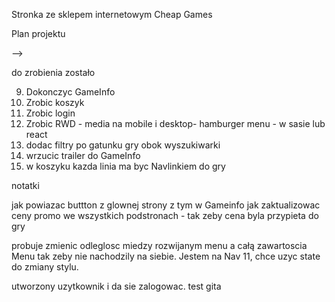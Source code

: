 Stronka ze sklepem internetowym Cheap Games

Plan projektu

<!-- 2. Stworzyc wyszukiwarkę na kazdej stronie która bedzie szukała gry na aktualnej stronce - pytanie nr 2. -->
<!-- 3. Stworzyc stronke z Detalami wybranej gry -->
<!-- 4. box z grą - klikając w img lub title ma nas przeniesc do karty z detalami gry -->
<!-- 5. Stworzyc ikonkę koszyka aby dodac grę -->
<!-- 6. Stworzyc koszyk - lista dodanych gier i cena za wszystko
7. mozliwosc wydrukowania zestawienia koszyka - jesli bedzie czas
8. Stworzyc okno logowania i mozliwosc rejestracji - jesli bedzie czas
9. Zrobic Wichlist i mozliwosc dodania polubionych serduszkiem gier- oczywiscie jak starczy czasu :) --> -->
<!-- 10. wstawic ikonki koszyk i login zamiast napisów




pytania do mentora

<!-- 1. Na NewGames czasem wywala error 500 -->
<!-- 1. Ta baza gier jest stara albo tylko taką udostepniaja. Mam ją zmienic zeby zaliczyc projekt? -->
<!-- 2. Jak przekazac propsa w Allgames z Gamelist do Browser??? -->
<!-- 3. czemu wyszukiwarka działa z opoznieniem. wiem ze chodzi o aktualny stan w state ale jak to naprawic? -->
<!-- 4. navlinki nakładac na divy czy na img w srodku tego diva? -->
<!-- 5. Czy przycisk Buy ma cos robic? Czy wystarczy info "kupiono"? -->
<!-- 6. Jak połączyc GameInfo z kliknietą grą zeby zaciagal np title wlasnie z tej gry? -->
<!-- 7. Czy robic grid layout dla mobile i desktop czy jeszcze na tableta i laptopa? -->

do zrobienia zostało

9. Dokonczyc GameInfo
10. Zrobic koszyk
11. Zrobic login
12. Zrobic RWD - media na mobile i desktop- hamburger menu - w sasie lub react
13. dodac filtry po gatunku gry obok wyszukiwarki
14. wrzucic trailer do GameInfo
15. w koszyku kazda linia ma byc Navlinkiem do gry

notatki

<!-- jak zrobic zeby suma do zaplaty w koszyku sie aktualizowala na biezaco, narazie zrobilem tylko jak usuwam gre -->

jak powiazac buttton z glownej strony z tym w Gameinfo
jak zaktualizowac ceny promo we wszystkich podstronach - tak zeby cena byla przypieta do gry

probuje zmienic odleglosc miedzy rozwijanym menu a całą zawartoscia Menu tak zeby nie nachodzily na siebie. Jestem na Nav 11, chce uzyc state do zmiany stylu.

utworzony uzytkownik i da sie zalogowac.
test gita

